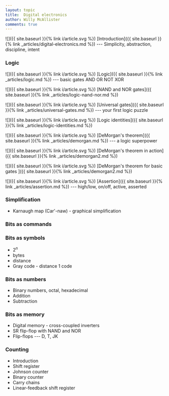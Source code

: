 ```yaml
---
layout: topic
title:  Digital electronics
author: Willy McAllister
comments: true
---
```


![]({{ site.baseurl }}{% link i/article.svg %}) [Introduction]({{ site.baseurl }}{% link _articles/digital-electronics.md %}) --- Simplicity, abstraction, discipline, intent

### Logic

![]({{ site.baseurl }}{% link i/article.svg %}) [Logic]({{ site.baseurl }}{% link _articles/logic.md %}) --- basic gates AND OR NOT XOR

![]({{ site.baseurl }}{% link i/article.svg %}) [NAND and NOR gates]({{ site.baseurl }}{% link _articles/logic-nand-nor.md %})

![]({{ site.baseurl }}{% link i/article.svg %}) [Universal gates]({{ site.baseurl }}{% link _articles/universal-gates.md %}) --- your first logic puzzle 

![]({{ site.baseurl }}{% link i/article.svg %}) [Logic identities]({{ site.baseurl }}{% link _articles/logic-identities.md %})

![]({{ site.baseurl }}{% link i/article.svg %}) [DeMorgan's theorem]({{ site.baseurl }}{% link _articles/demorgan.md %}) --- a logic superpower 

![]({{ site.baseurl }}{% link i/article.svg %}) [DeMorgan's theorem in action]({{ site.baseurl }}{% link _articles/demorgan2.md %}) 

![]({{ site.baseurl }}{% link i/article.svg %}) [DeMorgan's theorem for basic gates ]({{ site.baseurl }}{% link _articles/demorgan2.md %})

![]({{ site.baseurl }}{% link i/article.svg %}) [Assertion]({{ site.baseurl }}{% link _articles/assertion.md %}) --- high/low, on/off, active, asserted

### Simplification

* Karnaugh map (Car'-naw) - graphical simplification

### Bits as commands


### Bits as symbols

* $2^n$
* bytes
* distance
* Gray code - distance 1 code

### Bits as numbers

* Binary numbers, octal, hexadecimal
* Addition
* Subtraction

### Bits as memory

* Digital memory - cross-coupled inverters
* SR flip-flop with NAND and NOR
* Flip-flops --- D, T, JK

### Counting

* Introduction
* Shift register
* Johnson counter
* Binary counter
* Carry chains
* Linear-feedback shift register

